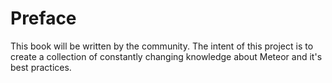 # Preface

This book will be written by the community. The intent of this project is to
create a collection of constantly changing knowledge about Meteor and it's
best practices.
